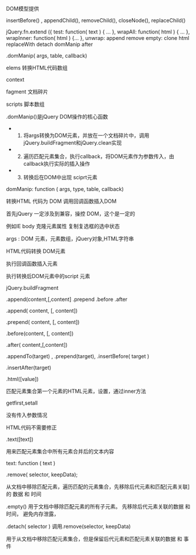 DOM模型提供


insertBefore() , appendChild(), removeChild(), closeNode(), replaceChild()


jQuery.fn.extend ({
     test: function( text ) { ... },
     wrapAll: function( html ) { ... },
     wrapInner: function( html ) {... },
     unwrap:
     append
     remove
     empty:
     clone
     html
     replaceWith
     detach
     domManip
after



.domManip( args, table, callback)



elems 转换HTML代码数组

context

fagment 文档碎片

scripts 脚本数组

.domManip()是jQuery DOM操作的核心函数

* 1. 将args转换为DOM元素，并放在一个文档碎片中，调用jQuery.buildFragment和jQuery.clean实现

* 2. 遍历匹配元素集合，执行callback，将DOM元素作为参数传入，由callback执行实际的插入操作

* 3. 转换后在DOM中出现 sciprt元素


 domManip: function ( args, type, table, callback)

 转换HTML 代码为 DOM 
 调用回调函数插入DOM

首先jQuery 一定涉及到兼容，操控 DOM，这个是一定的

例如IE body 克隆元素属性 复制复选框的选中状态 


args : DOM 元素，元素数组，jQuery对象,HTML字符串





HTML代码转换 DOM元素

执行回调函数插入元素



执行转换后DOM元素中的script 元素












jQuery.buildFragment 

.append(content,[,content]
.prepend
.before
.after


.append( content, [, content])

.prepend( content, [, content])


.before(content, [, content])


.after( content,[,content])



.appendTo(target) , .prepend(target), .insertBefore( target )

.insertAfter(target)















.html([value])

  匹配元素集合第一个元素的HTML元素，设置，通过inner方法

  getfirst,setall

没有传入参数情况

 HTML代码不需要修正









.text([text])

用来匹配元素集合中所有元素合并后的文本内容

text: function ( text )




.remove( selector, keepData);

 从文档中移除匹配元素，遍历匹配的元素集合，先移除后代元素和匹配[元素关联]的 数据 和 时间



.empty()
  用于文档中移除匹配元素的所有子元素。 
  先移除后代元素关联的数据 和 时间， 避免内存泄露，


.detach( selector )
   调用.remove(selector, keepData)

  用于从文档中移除匹配元素集合，但是保留后代元素和匹配元素关联的数据 和 事件


